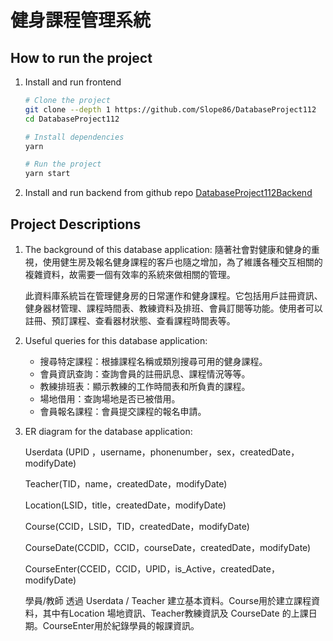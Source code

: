 # 健身課程管理系統

## How to run the project

1. Install and run frontend

    ```bash
    # Clone the project
    git clone --depth 1 https://github.com/Slope86/DatabaseProject112
    cd DatabaseProject112
    
    # Install dependencies
    yarn
    
    # Run the project
    yarn start
    ```

1. Install and run backend from github repo [DatabaseProject112Backend](https://github.com/Slope86/DatabaseProject112Backend)

## Project Descriptions

1. The background of this database application:
隨著社會對健康和健身的重視，使用健生房及報名健身課程的客戶也隨之增加，為了維護各種交互相關的複雜資料，故需要一個有效率的系統來做相關的管理。

    此資料庫系統旨在管理健身房的日常運作和健身課程。它包括用戶註冊資訊、健身器材管理、課程時間表、教練資料及排班、會員訂閱等功能。使用者可以註冊、預訂課程、查看器材狀態、查看課程時間表等。

2. Useful queries for this database application:
    - 搜尋特定課程：根據課程名稱或類別搜尋可用的健身課程。
    - 會員資訊查詢：查詢會員的註冊訊息、課程情況等等。
    - 教練排班表：顯示教練的工作時間表和所負責的課程。
    - 場地借用：查詢場地是否已被借用。
    - 會員報名課程：會員提交課程的報名申請。

3. ER diagram for the database application:

    Userdata (UPID ，username，phonenumber，sex，createdDate，modifyDate)

    Teacher(TID，name，createdDate，modifyDate)

    Location(LSID，title，createdDate，modifyDate)

    Course(CCID，LSID，TID，createdDate，modifyDate)

    CourseDate(CCDID，CCID，courseDate，createdDate，modifyDate)

    CourseEnter(CCEID，CCID，UPID，is_Active，createdDate，modifyDate)

    學員/教師 透過 Userdata / Teacher 建立基本資料。Course用於建立課程資料，其中有Location 場地資訊、Teacher教練資訊及 CourseDate 的上課日期。CourseEnter用於紀錄學員的報課資訊。
